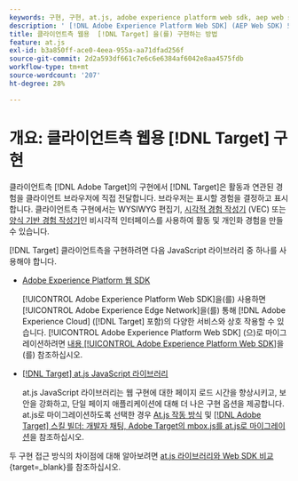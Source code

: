 ```yaml
---
keywords: 구현, 구현, at.js, adobe experience platform web sdk, aep web sdk
description: ' [!DNL Adobe Experience Platform Web SDK] (AEP Web SDK) 또는 at.js JavaScript 라이브러리를 사용하여 클라이언트측 웹용  [!DNL Adobe Target] 을(를) 구현하는 방법에 대해 알아봅니다.'
title: 클라이언트측 웹용  [!DNL Target] 을(를) 구현하는 방법
feature: at.js
exl-id: b3a850ff-ace0-4eea-955a-aa71dfad256f
source-git-commit: 2d2a593df661c7e6c6e6384af6042e8aa4575fdb
workflow-type: tm+mt
source-wordcount: '207'
ht-degree: 28%

---
```


# 개요: 클라이언트측 웹용 [!DNL Target] 구현

클라이언트측 [!DNL Adobe Target]의 구현에서 [!DNL Target]은 활동과 연관된 경험을 클라이언트 브라우저에 직접 전달합니다. 브라우저는 표시할 경험을 결정하고 표시합니다. 클라이언트측 구현에서는 WYSIWYG 편집기, [시각적 경험 작성기](https://experienceleague.adobe.com/docs/target/using/experiences/vec/visual-experience-composer.html?lang=ko) (VEC) 또는 [양식 기반 경험 작성기](https://experienceleague.adobe.com/docs/target/using/experiences/form-experience-composer.html?lang=ko)인 비시각적 인터페이스를 사용하여 활동 및 개인화 경험을 만들 수 있습니다.

[!DNL Target] 클라이언트측을 구현하려면 다음 JavaScript 라이브러리 중 하나를 사용해야 합니다.

* [Adobe Experience Platform 웹 SDK](/help/dev/implement/client-side/aep-web-sdk.md)

  [!UICONTROL Adobe Experience Platform Web SDK]을(를) 사용하면 [!UICONTROL Adobe Experience Edge Network]을(를) 통해 [!DNL Adobe Experience Cloud] ([!DNL Target] 포함)의 다양한 서비스와 상호 작용할 수 있습니다. [!UICONTROL Adobe Experience Platform Web SDK] (으)로 마이그레이션하려면 [내용 [!UICONTROL Adobe Experience Platform Web SDK]](/help/dev/implement/client-side/aep-web-sdk.md)을(를) 참조하십시오.

* [[!DNL Target] at.js JavaScript 라이브러리](/help/dev/implement/client-side/atjs/how-atjs-works/overview.md)

  at.js JavaScript 라이브러리는 웹 구현에 대한 페이지 로드 시간을 향상시키고, 보안을 강화하고, 단일 페이지 애플리케이션에 대해 더 나은 구현 옵션을 제공합니다. at.js로 마이그레이션하도록 선택한 경우 [At.js 작동 방식](/help/dev/implement/client-side/atjs/how-atjs-works/overview.md) 및 [[!DNL Adobe Target] 스킬 빌더: 개발자 채팅, Adobe Target의 mbox.js를 at.js로 마이그레이션](https://seminars.adobeconnect.com/ptdo6mfo6qn6/?proto=true)을 참조하십시오.


두 구현 접근 방식의 차이점에 대해 알아보려면 [at.js 라이브러리와 Web SDK 비교](https://experienceleague.adobe.com/ko/docs/experience-platform/web-sdk/personalization/adobe-target/web-sdk-atjs-comparison){target=_blank}를 참조하십시오.